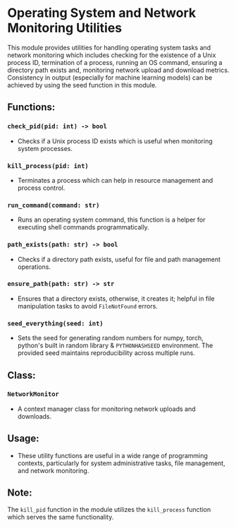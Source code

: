 # Operating System and Network Monitoring Utilities

This module provides utilities for handling operating system tasks and network monitoring which includes checking for the existence of a Unix process ID, termination of a process, running an OS command, ensuring a directory path exists and, monitoring network upload and download metrics. Consistency in output (especially for machine learning models) can be achieved by using the seed function in this module.

## Functions:

### `check_pid(pid: int) -> bool`
- Checks if a Unix process ID exists which is useful when monitoring system processes.
  
### `kill_process(pid: int)`
- Terminates a process which can help in resource management and process control.

### `run_command(command: str)`
- Runs an operating system command, this function is a helper for executing shell commands programmatically.

### `path_exists(path: str) -> bool`
- Checks if a directory path exists, useful for file and path management operations.

### `ensure_path(path: str) -> str`
- Ensures that a directory exists, otherwise, it creates it; helpful in file manipulation tasks to avoid `FileNotFound` errors.

### `seed_everything(seed: int)`
- Sets the seed for generating random numbers for numpy, torch, python's built in random library & `PYTHONHASHSEED` environment. The provided seed maintains reproducibility across multiple runs.


## Class:
### `NetworkMonitor`
- A context manager class for monitoring network uploads and downloads. 

## Usage:
- These utility functions are useful in a wide range of programming contexts, particularly for system administrative tasks, file management, and network monitoring. 

## Note:
The `kill_pid` function in the module utilizes the `kill_process` function which serves the same functionality.